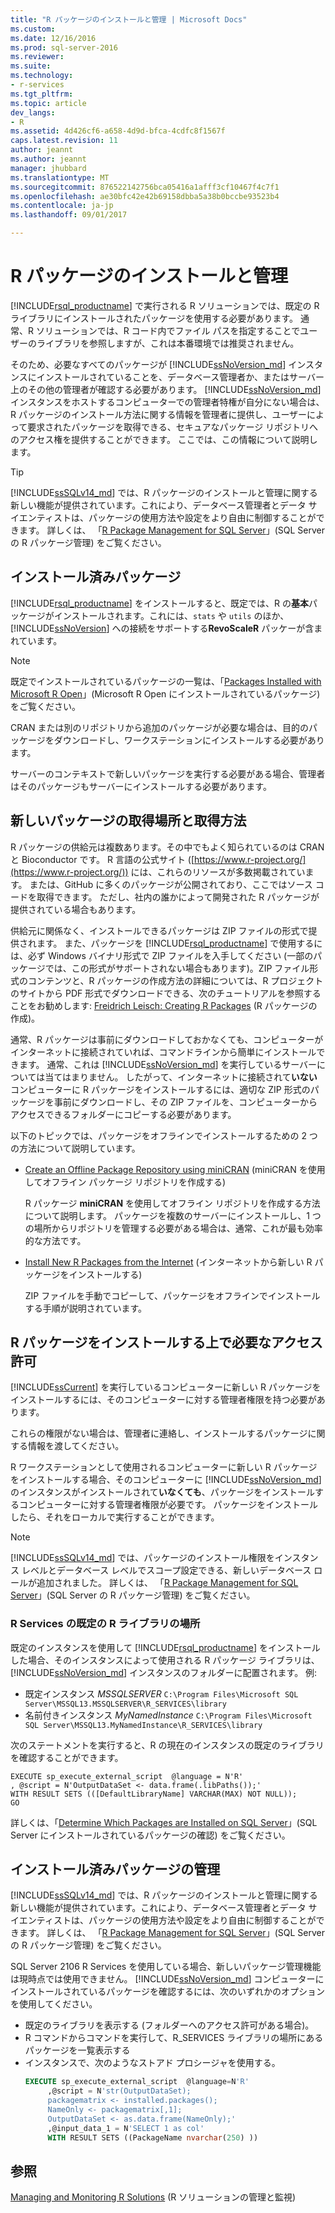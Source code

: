 ```yaml
---
title: "R パッケージのインストールと管理 | Microsoft Docs"
ms.custom: 
ms.date: 12/16/2016
ms.prod: sql-server-2016
ms.reviewer: 
ms.suite: 
ms.technology:
- r-services
ms.tgt_pltfrm: 
ms.topic: article
dev_langs:
- R
ms.assetid: 4d426cf6-a658-4d9d-bfca-4cdfc8f1567f
caps.latest.revision: 11
author: jeannt
ms.author: jeannt
manager: jhubbard
ms.translationtype: MT
ms.sourcegitcommit: 876522142756bca05416a1afff3cf10467f4c7f1
ms.openlocfilehash: ae30bfc42e42b69158dbba5a38b0bccbe93523b4
ms.contentlocale: ja-jp
ms.lasthandoff: 09/01/2017

---
```

# <a name="installing-and-managing-r-packages"></a>R パッケージのインストールと管理
 [!INCLUDE[rsql_productname](../../includes/rsql-productname-md.md)] で実行される R ソリューションでは、既定の R ライブラリにインストールされたパッケージを使用する必要があります。 通常、R ソリューションでは、R コード内でファイル パスを指定することでユーザーのライブラリを参照しますが、これは本番環境では推奨されません。

そのため、必要なすべてのパッケージが [!INCLUDE[ssNoVersion_md](../../includes/ssnoversion-md.md)] インスタンスにインストールされていることを、データベース管理者か、またはサーバー上のその他の管理者が確認する必要があります。 [!INCLUDE[ssNoVersion_md](../../includes/ssnoversion-md.md)] インスタンスをホストするコンピューターでの管理者特権が自分にない場合は、R パッケージのインストール方法に関する情報を管理者に提供し、ユーザーによって要求されたパッケージを取得できる、セキュアなパッケージ リポジトリへのアクセス権を提供することができます。 ここでは、この情報について説明します。 

> [!TIP]
> [!INCLUDE[ssSQLv14_md](../../includes/sssqlv14-md.md)] では、R パッケージのインストールと管理に関する新しい機能が提供されています。これにより、データベース管理者とデータ サイエンティストは、パッケージの使用方法や設定をより自由に制御することができます。 詳しくは、 「[R Package Management for SQL Server](../../advanced-analytics/r-services/r-package-management-for-sql-server-r-services.md)」(SQL Server の R パッケージ管理) をご覧ください。 

## <a name="installed-packages"></a>インストール済みパッケージ
[!INCLUDE[rsql_productname](../../includes/rsql-productname-md.md)] をインストールすると、既定では、R の**基本**パッケージがインストールされます。これには、`stats` や `utils` のほか、[!INCLUDE[ssNoVersion](../../includes/ssnoversion-md.md)] への接続をサポートする**RevoScaleR** パッケーが含まれています。  
  
 
> [!NOTE]  
>  既定でインストールされているパッケージの一覧は、「[Packages Installed with Microsoft R Open](https://mran.microsoft.com/rro/installed/)」(Microsoft R Open にインストールされているパッケージ) をご覧ください。  

 CRAN または別のリポジトリから追加のパッケージが必要な場合は、目的のパッケージをダウンロードし、ワークステーションにインストールする必要があります。  
  
 サーバーのコンテキストで新しいパッケージを実行する必要がある場合、管理者はそのパッケージもサーバーにインストールする必要があります。   
   
## <a name="where-and-how-to-get-new-packages"></a>新しいパッケージの取得場所と取得方法  
 R パッケージの供給元は複数あります。その中でもよく知られているのは CRAN と Bioconductor です。 R 言語の公式サイト ([https://www.r-project.org/](https://www.r-project.org/)) には、これらのリソースが多数掲載されています。 または、GitHub に多くのパッケージが公開されており、ここではソース コードを取得できます。 ただし、社内の誰かによって開発された R パッケージが提供されている場合もあります。  
  
 供給元に関係なく、インストールできるパッケージは ZIP ファイルの形式で提供されます。 また、パッケージを [!INCLUDE[rsql_productname](../../includes/rsql-productname-md.md)] で使用するには、必ず Windows バイナリ形式で ZIP ファイルを入手してください  (一部のパッケージでは、この形式がサポートされない場合もあります)。ZIP ファイル形式のコンテンツと、R パッケージの作成方法の詳細については、R プロジェクトのサイトから PDF 形式でダウンロードできる、次のチュートリアルを参照することをお勧めします: [Freidrich Leisch: Creating R Packages](http://cran.r-project.org/doc/contrib/Leisch-CreatingPackages.pdf) (R パッケージの作成)。 
  
 通常、R パッケージは事前にダウンロードしておかなくても、コンピューターがインターネットに接続されていれば、コマンドラインから簡単にインストールできます。  通常、これは [!INCLUDE[ssNoVersion_md](../../includes/ssnoversion-md.md)] を実行しているサーバーについては当てはまりません。  したがって、インターネットに接続されて**いない**コンピューターに R パッケージをインストールするには、適切な ZIP 形式のパッケージを事前にダウンロードし、その ZIP ファイルを、コンピューターからアクセスできるフォルダーにコピーする必要があります。 
 
 以下のトピックでは、パッケージをオフラインでインストールするための 2 つの方法について説明しています。 

+ [Create an Offline Package Repository using miniCRAN](../../advanced-analytics/r-services/create-a-local-package-repository-using-minicran.md) (miniCRAN を使用してオフライン パッケージ リポジトリを作成する)

  R パッケージ **miniCRAN** を使用してオフライン リポジトリを作成する方法について説明します。 パッケージを複数のサーバーにインストールし、1 つの場所からリポジトリを管理する必要がある場合は、通常、これが最も効率的な方法です。 
+ [Install New R Packages from the Internet](../../advanced-analytics/r-services/install-additional-r-packages-on-sql-server.md) (インターネットから新しい R パッケージをインストールする)

  ZIP ファイルを手動でコピーして、パッケージをオフラインでインストールする手順が説明されています。   

## <a name="permissions-required-for-installing-r-packages"></a>R パッケージをインストールする上で必要なアクセス許可  
  
[!INCLUDE[ssCurrent](../../includes/sscurrent-md.md)] を実行しているコンピューターに新しい R パッケージをインストールするには、そのコンピューターに対する管理者権限を持つ必要があります。   

これらの権限がない場合は、管理者に連絡し、インストールするパッケージに関する情報を渡してください。  
  

R ワークステーションとして使用されるコンピューターに新しい R パッケージをインストールする場合、そのコンピューターに [!INCLUDE[ssNoVersion_md](../../includes/ssnoversion-md.md)] のインスタンスがインストールされて**いなくても**、パッケージをインストールするコンピューターに対する管理者権限が必要です。 パッケージをインストールしたら、それをローカルで実行することができます。  
 
> [!NOTE]
> [!INCLUDE[ssSQLv14_md](../../includes/sssqlv14-md.md)] では、パッケージのインストール権限をインスタンス レベルとデータベース レベルでスコープ設定できる、新しいデータベース ロールが追加されました。 詳しくは、 「[R Package Management for SQL Server](../../advanced-analytics/r-services/r-package-management-for-sql-server-r-services.md)」(SQL Server の R パッケージ管理) をご覧ください。
 

### <a name="location-of-default-r-library-location-for-r-services"></a>R Services の既定の R ライブラリの場所

既定のインスタンスを使用して [!INCLUDE[rsql_productname](../../includes/rsql-productname-md.md)] をインストールした場合、そのインスタンスによって使用される R パッケージ ライブラリは、[!INCLUDE[ssNoVersion_md](../../includes/ssnoversion-md.md)] インスタンスのフォルダーに配置されます。 例: 

+ 既定インスタンス _MSSQLSERVER_
  `C:\Program Files\Microsoft SQL Server\MSSQL13.MSSQLSERVER\R_SERVICES\library`
+ 名前付きインスタンス _MyNamedInstance_
  `C:\Program Files\Microsoft SQL Server\MSSQL13.MyNamedInstance\R_SERVICES\library` 


次のステートメントを実行すると、R の現在のインスタンスの既定のライブラリを確認することができます。 
~~~~
EXECUTE sp_execute_external_script  @language = N'R'
, @script = N'OutputDataSet <- data.frame(.libPaths());'
WITH RESULT SETS (([DefaultLibraryName] VARCHAR(MAX) NOT NULL));
GO
~~~~

詳しくは、「[Determine Which Packages are Installed on SQL Server](../../advanced-analytics/r-services/determine-which-packages-are-installed-on-sql-server.md)」(SQL Server にインストールされているパッケージの確認) をご覧ください。

## <a name="managing-installed-packages"></a>インストール済みパッケージの管理

[!INCLUDE[ssSQLv14_md](../../includes/sssqlv14-md.md)] では、R パッケージのインストールと管理に関する新しい機能が提供されています。これにより、データベース管理者とデータ サイエンティストは、パッケージの使用方法や設定をより自由に制御することができます。 詳しくは、 「[R Package Management for SQL Server](../../advanced-analytics/r-services/r-package-management-for-sql-server-r-services.md)」(SQL Server の R パッケージ管理) をご覧ください。 

SQL Server 2106 R Services を使用している場合、新しいパッケージ管理機能は現時点では使用できません。 [!INCLUDE[ssNoVersion_md](../../includes/ssnoversion-md.md)] コンピューターにインストールされているパッケージを確認するには、次のいずれかのオプションを使用してください。

+ 既定のライブラリを表示する (フォルダーへのアクセス許可がある場合)。
+ R コマンドからコマンドを実行して、R_SERVICES ライブラリの場所にあるパッケージを一覧表示する
+ インスタンスで、次のようなストアド プロシージャを使用する。
   ```SQL
   EXECUTE sp_execute_external_script  @language=N'R'  
        ,@script = N'str(OutputDataSet);  
        packagematrix <- installed.packages();  
        NameOnly <- packagematrix[,1];  
        OutputDataSet <- as.data.frame(NameOnly);'  
        ,@input_data_1 = N'SELECT 1 as col'  
        WITH RESULT SETS ((PackageName nvarchar(250) ))   
   ```


 ## <a name="see-also"></a>参照  
 [Managing and Monitoring R Solutions](../../advanced-analytics/r-services/managing-and-monitoring-r-solutions.md) (R ソリューションの管理と監視)  

